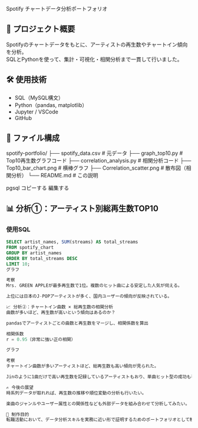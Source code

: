 
 Spotify チャートデータ分析ポートフォリオ

## 📌 プロジェクト概要

Spotifyのチャートデータをもとに、アーティストの再生数やチャートイン傾向を分析。  
SQLとPythonを使って、集計・可視化・相関分析まで一貫して行いました。

## 🛠️ 使用技術

- SQL（MySQL構文）
- Python（pandas, matplotlib）
- Jupyter / VSCode
- GitHub

## 📂 ファイル構成

spotify-portfolio/
├── spotify_data.csv # 元データ
├── graph_top10.py # Top10再生数グラフコード
├── correlation_analysis.py # 相関分析コード
├── Top10_bar_chart.png # 横棒グラフ
├── Correlation_scatter.png # 散布図（相関分析）
└── README.md # この説明

pgsql
コピーする
編集する

## 📊 分析①：アーティスト別総再生数TOP10

### 使用SQL
```sql
SELECT artist_names, SUM(streams) AS total_streams
FROM spotify_chart
GROUP BY artist_names
ORDER BY total_streams DESC
LIMIT 10;
グラフ

考察
Mrs. GREEN APPLEが最多再生数で1位。複数のヒット曲による安定した人気が伺える。

上位には日本のJ-POPアーティストが多く、国内ユーザーの傾向が反映されている。

📈 分析②：チャートイン曲数 × 総再生数の相関分析
曲数が多いほど、再生数が高いという傾向はあるのか？

pandasでアーティストごとの曲数と再生数をマージし、相関係数を算出

相関係数
r = 0.95（非常に強い正の相関）

グラフ

考察
チャートイン曲数が多いアーティストほど、総再生数も高い傾向が見られた。

Jinのように1曲だけで高い再生数を記録しているアーティストもおり、単曲ヒット型の成功も存在。

✍️ 今後の展望
時系列データが取れれば、再生数の推移や順位変動の分析も行いたい。

楽曲のジャンルやユーザー属性との関係性なども外部データを組み合わせて分析してみたい。

📎 制作目的
転職活動において、データ分析スキルを実務に近い形で証明するためのポートフォリオとして制作しました。
